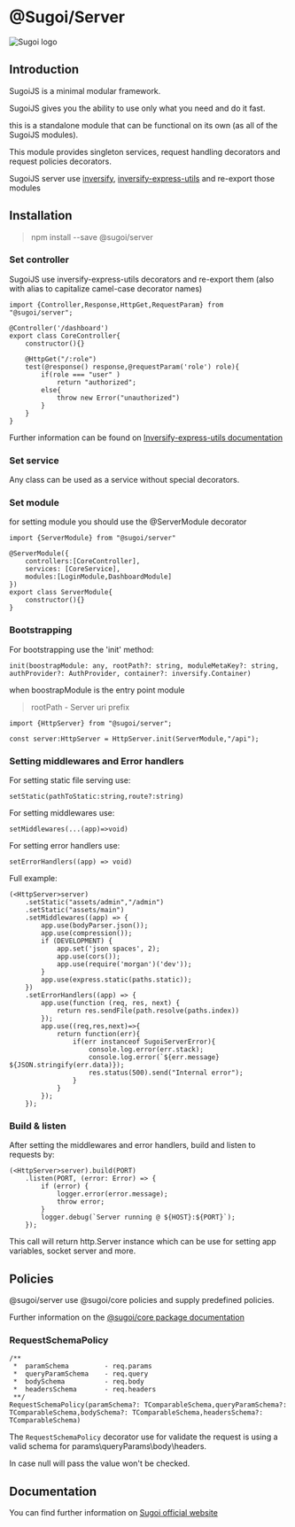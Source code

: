 # @Sugoi/Server

![Sugoi logo](https://sugoijs.com/assets/logo_inverse.png)


## Introduction
SugoiJS is a minimal modular framework.

SugoiJS gives you the ability to use only what you need and do it fast.

this is a standalone module that can be functional on its own (as all of the SugoiJS modules).

This module provides singleton services, request handling decorators and request policies decorators.

SugoiJS server use [inversify](https://www.npmjs.com/package/inversify), [inversify-express-utils](https://www.npmjs.com/package/inversify-express-utils) and re-export those modules

## Installation

> npm install --save @sugoi/server

### Set controller

SugoiJS use inversify-express-utils decorators and re-export them (also with alias to capitalize camel-case decorator names)

    import {Controller,Response,HttpGet,RequestParam} from "@sugoi/server";

    @Controller('/dashboard')
    export class CoreController{
        constructor(){}

        @HttpGet("/:role")
        test(@response() response,@requestParam('role') role){
            if(role === "user" )
                return "authorized";
            else{
                throw new Error("unauthorized")
            }
        }
    }

Further information can be found on [Inversify-express-utils documentation](https://github.com/inversify/inversify-express-utils)

### Set service
 Any class can be used as a service without special decorators.

### Set module
  for setting module you should use the @ServerModule decorator

    import {ServerModule} from "@sugoi/server"

    @ServerModule({
        controllers:[CoreController],
        services: [CoreService],
        modules:[LoginModule,DashboardModule]
    })
    export class ServerModule{
        constructor(){}
    }

### Bootstrapping
For bootstrapping use the 'init' method:

    init(boostrapModule: any, rootPath?: string, moduleMetaKey?: string, authProvider?: AuthProvider, container?: inversify.Container)

when boostrapModule is the entry point module

> rootPath - Server uri prefix

    import {HttpServer} from "@sugoi/server";

    const server:HttpServer = HttpServer.init(ServerModule,"/api");

### Setting middlewares and Error handlers
For setting static file serving use:

    setStatic(pathToStatic:string,route?:string)

For setting middlewares use:

    setMiddlewares(...(app)=>void)

For setting error handlers use:

    setErrorHandlers((app) => void)

Full example:

    (<HttpServer>server)
        .setStatic("assets/admin","/admin")
        .setStatic("assets/main")
        .setMiddlewares((app) => {
            app.use(bodyParser.json());
            app.use(compression());
            if (DEVELOPMENT) {
                app.set('json spaces', 2);
                app.use(cors());
                app.use(require('morgan')('dev'));
            }
            app.use(express.static(paths.static));
        })
        .setErrorHandlers((app) => {
            app.use(function (req, res, next) {
                return res.sendFile(path.resolve(paths.index))
            });
            app.use((req,res,next)=>{
                return function(err){
                    if(err instanceof SugoiServerError){
                        console.log.error(err.stack);
                        console.log.error(`${err.message} ${JSON.stringify(err.data)});
                        res.status(500).send("Internal error");
                    }
                }
            });
        });

### Build & listen
After setting the middlewares and error handlers, build and listen to requests by:

    (<HttpServer>server).build(PORT)
        .listen(PORT, (error: Error) => {
            if (error) {
                logger.error(error.message);
                throw error;
            }
            logger.debug(`Server running @ ${HOST}:${PORT}`);
        });

This call will return http.Server instance which can be use for setting app variables, socket server and more.

## Policies

@sugoi/server use @sugoi/core policies and supply predefined policies.

Further information on the [@sugoi/core package documentation](https://sugoijs.com/#/documentation/core/index)

### RequestSchemaPolicy

    /**
     *  paramSchema         - req.params
     *  queryParamSchema    - req.query
     *  bodySchema          - req.body
     *  headersSchema       - req.headers
     **/
    RequestSchemaPolicy(paramSchema?: TComparableSchema,queryParamSchema?: TComparableSchema,bodySchema?: TComparableSchema,headersSchema?: TComparableSchema)

The `RequestSchemaPolicy` decorator use for validate the request is using a valid schema for params\queryParams\body\headers.

In case null will pass the value won't be checked.

## Documentation

You can find further information on [Sugoi official website](http://www.sugoijs.com)